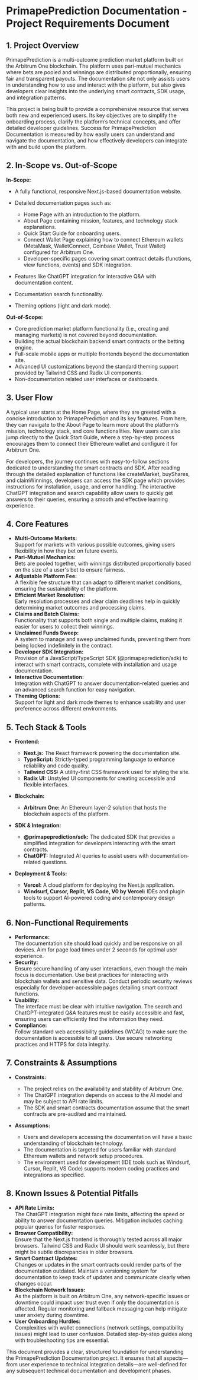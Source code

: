# PrimapePrediction Documentation - Project Requirements Document

## 1. Project Overview

PrimapePrediction is a multi-outcome prediction market platform built on the Arbitrum One blockchain. The platform uses pari-mutuel mechanics where bets are pooled and winnings are distributed proportionally, ensuring fair and transparent payouts. The documentation site not only assists users in understanding how to use and interact with the platform, but also gives developers clear insights into the underlying smart contracts, SDK usage, and integration patterns.

This project is being built to provide a comprehensive resource that serves both new and experienced users. Its key objectives are to simplify the onboarding process, clarify the platform’s technical concepts, and offer detailed developer guidelines. Success for PrimapePrediction Documentation is measured by how easily users can understand and navigate the documentation, and how effectively developers can integrate with and build upon the platform.

## 2. In-Scope vs. Out-of-Scope

**In-Scope:**

*   A fully functional, responsive Next.js-based documentation website.

*   Detailed documentation pages such as:

    *   Home Page with an introduction to the platform.
    *   About Page containing mission, features, and technology stack explanations.
    *   Quick Start Guide for onboarding users.
    *   Connect Wallet Page explaining how to connect Ethereum wallets (MetaMask, WalletConnect, Coinbase Wallet, Trust Wallet) configured for Arbitrum One.
    *   Developer-specific pages covering smart contract details (functions, view functions, events) and SDK integration.

*   Features like ChatGPT integration for interactive Q&A with documentation content.

*   Documentation search functionality.

*   Theming options (light and dark mode).

**Out-of-Scope:**

*   Core prediction market platform functionality (i.e., creating and managing markets) is not covered beyond documentation.
*   Building the actual blockchain backend smart contracts or the betting engine.
*   Full-scale mobile apps or multiple frontends beyond the documentation site.
*   Advanced UI customizations beyond the standard theming support provided by Tailwind CSS and Radix UI components.
*   Non-documentation related user interfaces or dashboards.

## 3. User Flow

A typical user starts at the Home Page, where they are greeted with a concise introduction to PrimapePrediction and its key features. From here, they can navigate to the About Page to learn more about the platform’s mission, technology stack, and core functionalities. New users can also jump directly to the Quick Start Guide, where a step-by-step process encourages them to connect their Ethereum wallet and configure it for Arbitrum One.

For developers, the journey continues with easy-to-follow sections dedicated to understanding the smart contracts and SDK. After reading through the detailed explanation of functions like createMarket, buyShares, and claimWinnings, developers can access the SDK page which provides instructions for installation, usage, and error handling. The interactive ChatGPT integration and search capability allow users to quickly get answers to their queries, ensuring a smooth and effective learning experience.

## 4. Core Features

*   **Multi-Outcome Markets:**\
    Support for markets with various possible outcomes, giving users flexibility in how they bet on future events.
*   **Pari-Mutuel Mechanics:**\
    Bets are pooled together, with winnings distributed proportionally based on the size of a user's bet to ensure fairness.
*   **Adjustable Platform Fee:**\
    A flexible fee structure that can adapt to different market conditions, ensuring the sustainability of the platform.
*   **Efficient Market Resolution:**\
    Early resolution processes and clear claim deadlines help in quickly determining market outcomes and processing claims.
*   **Claims and Batch Claims:**\
    Functionality that supports both single and multiple claims, making it easier for users to collect their winnings.
*   **Unclaimed Funds Sweep:**\
    A system to manage and sweep unclaimed funds, preventing them from being locked indefinitely in the contract.
*   **Developer SDK Integration:**\
    Provision of a JavaScript/TypeScript SDK (@primapeprediction/sdk) to interact with smart contracts, complete with installation and usage documentation.
*   **Interactive Documentation:**\
    Integration with ChatGPT to answer documentation-related queries and an advanced search function for easy navigation.
*   **Theming Options:**\
    Support for light and dark mode themes to enhance usability and user preference across different environments.

## 5. Tech Stack & Tools

*   **Frontend:**

    *   **Next.js:** The React framework powering the documentation site.
    *   **TypeScript:** Strictly-typed programming language to enhance reliability and code quality.
    *   **Tailwind CSS:** A utility-first CSS framework used for styling the site.
    *   **Radix UI:** Unstyled UI components for creating accessible and flexible interfaces.

*   **Blockchain:**

    *   **Arbitrum One:** An Ethereum layer-2 solution that hosts the blockchain aspects of the platform.

*   **SDK & Integration:**

    *   **@primapeprediction/sdk:** The dedicated SDK that provides a simplified integration for developers interacting with the smart contracts.
    *   **ChatGPT:** Integrated AI queries to assist users with documentation-related questions.

*   **Deployment & Tools:**

    *   **Vercel:** A cloud platform for deploying the Next.js application.
    *   **Windsurf, Cursor, Replit, VS Code, V0 by Vercel:** IDEs and plugin tools to support AI-powered coding and contemporary design patterns.

## 6. Non-Functional Requirements

*   **Performance:**\
    The documentation site should load quickly and be responsive on all devices. Aim for page load times under 2 seconds for optimal user experience.
*   **Security:**\
    Ensure secure handling of any user interactions, even though the main focus is documentation. Use best practices for interacting with blockchain wallets and sensitive data. Conduct periodic security reviews especially for developer-accessible pages detailing smart contract functions.
*   **Usability:**\
    The interface must be clear with intuitive navigation. The search and ChatGPT-integrated Q&A features must be easily accessible and fast, ensuring users can efficiently find the information they need.
*   **Compliance:**\
    Follow standard web accessibility guidelines (WCAG) to make sure the documentation is accessible to all users. Use secure networking practices and HTTPS for data integrity.

## 7. Constraints & Assumptions

*   **Constraints:**

    *   The project relies on the availability and stability of Arbitrum One.
    *   The ChatGPT integration depends on access to the AI model and may be subject to API rate limits.
    *   The SDK and smart contracts documentation assume that the smart contracts are pre-audited and maintained.

*   **Assumptions:**

    *   Users and developers accessing the documentation will have a basic understanding of blockchain technology.
    *   The documentation is targeted for users familiar with standard Ethereum wallets and network setup procedures.
    *   The environment used for development (IDE tools such as Windsurf, Cursor, Replit, VS Code) supports modern coding practices and integrations as specified.

## 8. Known Issues & Potential Pitfalls

*   **API Rate Limits:**\
    The ChatGPT integration might face rate limits, affecting the speed or ability to answer documentation queries. Mitigation includes caching popular queries for faster responses.
*   **Browser Compatibility:**\
    Ensure that the Next.js frontend is thoroughly tested across all major browsers. Tailwind CSS and Radix UI should work seamlessly, but there might be subtle discrepancies in older browsers.
*   **Smart Contract Updates:**\
    Changes or updates in the smart contracts could render parts of the documentation outdated. Maintain a versioning system for documentation to keep track of updates and communicate clearly when changes occur.
*   **Blockchain Network Issues:**\
    As the platform is built on Arbitrum One, any network-specific issues or downtime could impact user trust even if only the documentation is affected. Regular monitoring and fallback messaging can help mitigate user anxiety during downtime.
*   **User Onboarding Hurdles:**\
    Complexities with wallet connections (network settings, compatibility issues) might lead to user confusion. Detailed step-by-step guides along with troubleshooting tips are essential.

This document provides a clear, structured foundation for understanding the PrimapePrediction Documentation project. It ensures that all aspects—from user experience to technical integration details—are well-defined for any subsequent technical documentation and development phases.

